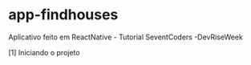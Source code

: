 # app-findhouses
Aplicativo feito em ReactNative - Tutorial SeventCoders -DevRiseWeek

[1] Iniciando o projeto
